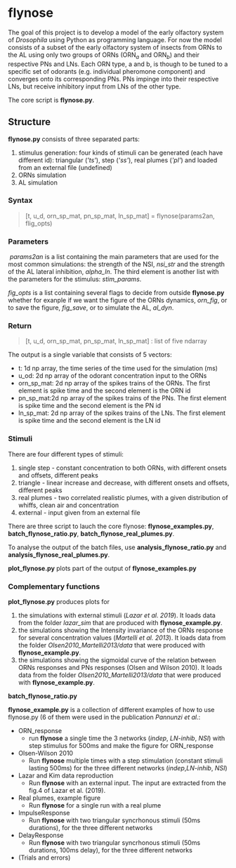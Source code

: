 # flynose

The goal of this project is to develop a model of the early olfactory system of *Drosophila* using Python as programming language. 
For now the model consists of a subset of the early olfactory system of insects from ORNs to the AL using only two groups of ORNs (ORN$_a$ and ORN$_{b}$) and their respective PNs and LNs. Each ORN type, a and b, is though to be tuned to a specific set of odorants (e.g. individual pheromone component) and converges onto its corresponding PNs. PNs impinge into their respective LNs, but receive inhibitory input from LNs of the other type.

The core script is **flynose.py**. 

## Structure

**flynose.py** consists of three separated parts:

1. stimulus generation: four kinds of stimuli can be generated (each have different id): triangular (*'ts'*), step (*'ss'*), real plumes (*'pl'*) and loaded from an external file (undefined)
2. ORNs simulation
3. AL simulation

### Syntax

>  [t, u_d, orn_sp_mat, pn_sp_mat, ln_sp_mat] = flynose(params2an, flig_opts)

### Parameters

​     *params2an* is a list containing the main parameters that are used for the most common simulations: the strength of the NSI, *nsi_str* and the strength of the AL lateral inhibition, *alpha_ln*. The third element is another list with the parameters for the stimulus: *stim_params*.

   *fig_opts* is a list containing several flags to decide from outside **flynose.py** whether for exanple if we want the figure of the ORNs dynamics, *orn_fig*, or to save the figure, *fig_save*, or to simulate the AL, *al_dyn*.

### Return

> [t, u_d, orn_sp_mat, pn_sp_mat, ln_sp_mat] : list of five ndarray

The output is a single variable that consists of 5 vectors:

* t: 1d np array, the time series of the time used for the simulation (ms)
* u_od: 2d np array of the odorant concentration input to the ORNs
* orn_sp_mat: 2d np array of the spikes trains of the ORNs. The first element is spike time and the second element is the ORN id
* pn_sp_mat:2d np array of the spikes trains of the PNs. The first element is spike time and the second element is the PN id
* ln_sp_mat: 2d np array of the spikes trains of the LNs. The first element is       spike time and the second element is the LN id

### Stimuli

There are four different  types of stimuli: 

1. single step - constant concentration to both ORNs, with different onsets and offsets, different peaks
2. triangle - linear increase and decrease, with different onsets and offsets, different peaks
3. real plumes - two correlated realistic plumes, with a given distribution of whiffs, clean air and concentration
4. external - input given from an external file

There are three script to lauch the core flynose: **flynose_examples.py**, **batch_flynose_ratio.py**, **batch_flynose_real_plumes.py**. 

To analyse the output of the batch files, use **analysis_flynose_ratio.py** and **analysis_flynose_real_plumes.py**.

**plot_flynose.py** plots part of the output of **flynose_examples.py**

### Complementary functions

**plot_flynose.py** produces plots for

1. the simulations with external stimuli (*Lazar et al. 2019*). It loads data from the folder *lazar_sim* that are produced with **flynose_example.py**.
2. the simulations showing the Intensity invariance of the ORNs response for several concentration values (*Martelli et al. 2013*). It loads data from the folder *Olsen2010_Martelli2013/data* that were produced with  **flynose_example.py**.
3. the simulations showing the sigmoidal curve of the relation between ORNs responses and PNs responses (Olsen and Wilson 2010). It loads data from the folder *Olsen2010_Martelli2013/data* that were produced with  **flynose_example.py**.

**batch_flynose_ratio.py** 

**flynose_example.py** is a collection of different examples of how to use flynose.py (6 of them were used in the publication *Pannunzi et al.*: 

* ORN_response
  * run **flynose** a single time the 3 networks (*indep*, *LN-inhib*, *NSI*) with step stimulus for 500ms and make the figure for ORN_response
* Olsen-Wilson 2010
  * Run **flynose** multiple times with a step stimulation (constant stimuli lasting 500ms) for the three different networks (*indep*,*LN-inhib*, *NSI*)
* Lazar and Kim data reproduction
  * Run **flynose** with an external input. The input are extracted from the fig.4 of Lazar et al. (2019).
* Real plumes, example figure
  * Run **flynose** for a single run with a real plume 
* ImpulseResponse
  * Run **flynose** with two triangular syncrhonous stimuli (50ms durations), for the three different networks 
* DelayResponse
  * Run **flynose** with two triangular syncrhonous stimuli (50ms durations, 100ms delay), for the three different networks 
* (Trials and errors)


